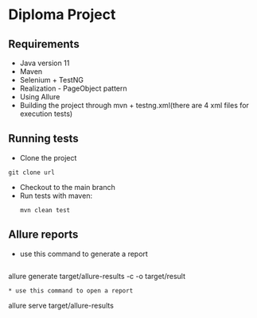 Diploma Project
=====================
Requirements
-----------------------------------
* Java version 11
* Maven
* Selenium + TestNG
* Realization - PageObject pattern
* Using Allure
* Building the project through mvn + testng.xml(there are 4 xml files for execution tests)

Running tests
-----------------------------------
* Clone the project 
```
git clone url
```
* Checkout to the main branch
* Run tests with maven:
  ```
  mvn clean test
  ```
Allure reports
-----------------------------------
* use this command to generate a report
  ```
 allure generate target/allure-results -c -o target/result
  ```
* use this command to open a report
  ```
 allure serve target/allure-results
  ```
